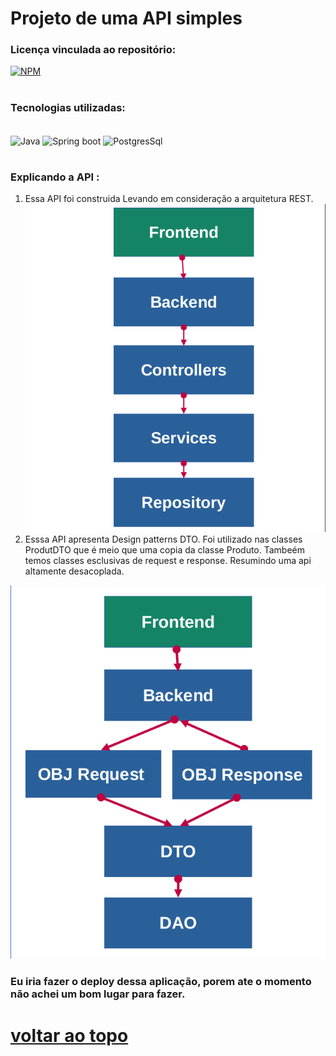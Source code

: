 # Projeto de uma API simples
### Licença vinculada ao repositório: 
[![NPM](https://img.shields.io/github/license/LuizFernandoDeveloper/API-Spring-simples)](https://github.com/LuizFernandoDeveloper/API-Spring-simples/blob/main/LIcence)

#
### Tecnologias utilizadas: 
<div style="display: inline_block "><br>
    <img align="center" alt="Java" height="80" width="80" src="https://cdn.jsdelivr.net/gh/devicons/devicon/icons/java/java-original-wordmark.svg">
    <img align="center" alt="Spring boot" height="80" width="80" src="https://cdn.jsdelivr.net/gh/devicons/devicon/icons/spring/spring-original-wordmark.svg">
    <img align="center" alt="PostgresSql" height="80" width="80" src="https://cdn.jsdelivr.net/gh/devicons/devicon/icons/postgresql/postgresql-original-wordmark.svg">
</div>

#
### Explicando a API :



1. Essa API foi construida Levando em consideração a arquitetura REST.
![Arquitetura Rest](/imgens-for-readme/arquitetura-restfull.png)
2. Esssa API apresenta Design patterns DTO. Foi utilizado nas classes ProdutDTO que é meio que uma copia da classe Produto. Tambeém temos classes esclusivas de request e response. Resumindo uma api altamente desacoplada.

![Arquitetura Rest](/imgens-for-readme/dto.png)

###  Eu iria fazer o deploy dessa aplicação, porem ate o momento não achei um bom lugar para fazer. 

# [voltar ao topo](#top)

